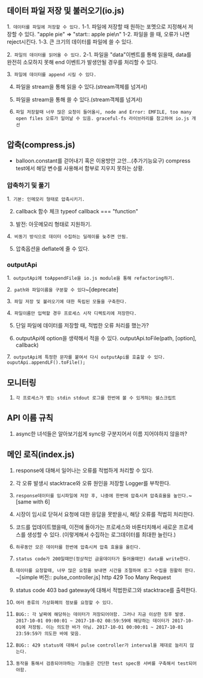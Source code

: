 ## 데이터 파일 저장 및 불러오기(io.js)
1.` 데이터를 파일에 저장할 수 있다.`
1-1. 파일에 저장할 때 원하는 포멧으로 지정해서 저장할 수 있다.
"apple pie" => "start:: apple pie\n"
1-2. 파일을 쓸 때, 오류가 나면 reject시킨다.
1-3. 큰 크기의 데이터를 파일에 쓸 수 있다.

2.` 파일의 데이터를 읽어올 수 있다.`
2-1. 파일을 "data"이벤트를 통해 읽을때, data를 완전히 소모하지 못해 end 이벤트가 발생안될 경우를 처리할 수 있다.

3.` 파일에 데이터를 append 시킬 수 있다.`

4. 파일을 stream을 통해 읽을 수 있다.(stream객체를 넘겨서)

5. 파일을 stream을 통해 쓸 수 있다.(stream객체를 넘겨서)

6. `파일 저장할때 너무 많은 요청이 들어올시, node and Error: EMFILE, too many open files 오류가 일어날 수 있음.
graceful-fs 라이브러리를 참고하여 io.js 개선`

## 압축(compress.js)

- balloon.constant를 걷어내기 혹은 이용방안 고안...(추가기능요구)
compress test에서 해당 변수를 사용해서 함부로 지우지 못하는 상황.

### 압축하기 및 풀기
1.` 기본: 인메모리 형태로 압축시키기.`

2. callback 함수 체크
typeof callback === "function"

3. 발전: 아웃메모리 형태로 지원하기.

4.` 비동기 방식으로 데이터 수집하는 딜레이를 늦추면 안됨.`

5. 압축옵션을 deflate에 줄 수 있다.

### outputApi
1.` outputApi에 toAppendFile을 io.js module을 통해 refactoring하기.`

2.` path와 파일이름을 구분할 수 있다`~[deprecate]

3.` 파일 저장 및 불러오기에 대한 독립된 모듈을 구축한다.`

4.` 파일이름만 입력할 경우 프로세스 시작 디렉토리에 저장한다.`

5. 단일 파일에 데이터를 저장할 때, 적법한 오류 처리를 했는가?

6. outputApi에 option을 생략해서 적을 수 있다.
outputApi.toFile(path, [option], callback)

7.` outputApi에 특정한 문자를 붙여서 다시 outputApi를 호출할 수 있다.
ouputApi.appendLF().toFile();`

## 모니터링
1. `각 프로세스가 뱉는 stdin stdout 로그를 한번에 볼 수 있게하는 쉘스크립트`

## API 이름 규칙
1. async한 녀석들은 알아보기쉽게 sync랑 구분지어서 이름 지어야하지 않을까?

## 메인 로직(index.js)
1. response에 대해서 일어나는 오류를 적법하게 처리할 수 있다.

2. 각 오류 발생시 stacktrace와 오류 원인을 저장할 Logger를 부착한다.

3. `response데이터를 임시파일에 저장 후, 나중에 한번에 압축시켜 압축효율을 높인다.`~[same with 6]

4. 시장이 임시로 닫혀서 요청에 대한 응답을 못받을시, 해당 오류를 적법히 처리한다.

5. 코드를 업데이트했을때, 이전에 돌아가는 프로세스와 바톤터치해서 새로운 프로세스를 생성할 수 있다.
(이렇게해서 수집하는 로그데이터를 최대한 늘린다.)

6. `하루동안 모은 데이터를 한번에 압축시켜 압축 효율을 올린다.`

7. `status code가 200일때만(정상적인 금융데이터가 들어올때만) data를 write한다.`

8. `데이터를 요청할때, 너무 많은 요청을 보내면 시간을 조절하여 로그 수집을 원활히 한다.` ~[simple 버전:: pulse\_controller.js]
http 429 Too Many Request

9. status code 403 bad gateway에 대해서 적법한로그와 stacktrace를 출력한다.

10. `여러 종류의 가상화폐의 정보를 요청할 수 있다.`

11. `BUG:: 각 날짜에 해당하는 데이터가 저장되어야함. 그러나 지금 이상한 징후 발생.
2017-10-01 09:00:01 ~ 2017-10-02 08:59:59에 해당하는 데이터가 2017-10-01에 저장됨. 이는 의도한 바가 아님.
2017-10-01 00:00:01 ~ 2017-10-01 23:59:59가 의도한 바에 맞음.`

12. `BUG:: 429 status에 대해서 pulse controller가 interval을 제대로 늘리지 않는다.`

13. `동작을 통해서 검증되어야하는 기능들은 간단한 test spec용 서버를 구축해서 test되어야함.`
